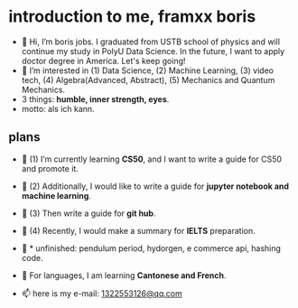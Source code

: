 # introduction to me, framxx boris
- 👋 Hi, I’m boris jobs. I graduated from USTB school of physics and will continue my study in PolyU Data Science. In the future, I want to apply doctor degree in America. Let's keep going!
- 👀 I’m interested in (1) Data Science, (2) Machine Learning, (3) video tech, (4) Algebra(Advanced, Abstract), (5) Mechanics and Quantum Mechanics.
- 3 things: **humble, inner strength, eyes**.
- motto: als ich kann.

## plans
- 🌱 (1) I’m currently learning **CS50**, and I want to write a guide for CS50 and promote it. 
- 🌱 (2) Additionally, I would like to write a guide for **jupyter notebook and machine learning**.
- 🌱 (3) Then write a guide for **git hub**.
- 🌱 (4) Recently, I would make a summary for **IELTS** preparation.

- 🚀 * unfinished: pendulum period, hydorgen, e commerce api, hashing code.

- 💞️ For languages, I am learning **Cantonese and French**.

- 📫 here is my e-mail: 1322553126@qq.com

<!---
Boris-Jobs/Boris-Jobs is a ✨ special ✨ repository because its `README.md` (this file) appears on your GitHub profile.
You can click the Preview link to take a look at your changes.
--->
